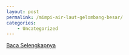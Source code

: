 ```yaml
---
layout: post
permalink: /mimpi-air-laut-gelombang-besar/
categories:
    - Uncategorized
---
```


[Baca Selengkapnya](/02)
